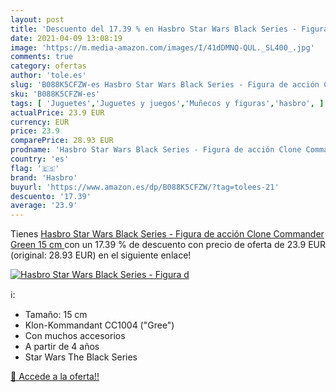 ```yaml
---
layout: post
title: 'Descuento del 17.39 % en Hasbro Star Wars Black Series - Figura d'
date: 2021-04-09 13:08:19
image: 'https://m.media-amazon.com/images/I/41dDMNQ-QUL._SL400_.jpg'
comments: true
category: ofertas
author: 'tole.es'
slug: 'B088K5CFZW-es Hasbro Star Wars Black Series - Figura de acción Clone...'
sku: 'B088K5CFZW-es'
tags: [ 'Juguetes','Juguetes y juegos','Muñecos y figuras','hasbro', ]
actualPrice: 23.9 EUR
currency: EUR
price: 23.9
comparePrice: 28.93 EUR
prodname: 'Hasbro Star Wars Black Series - Figura de acción Clone Commander Green  15 cm '
country: 'es'
flag: '🇪🇸'
brand: 'Hasbro'
buyurl: 'https://www.amazon.es/dp/B088K5CFZW/?tag=tolees-21'
descuento: '17.39'
average: '23.9'
---
```


Tienes [Hasbro Star Wars Black Series - Figura de acción Clone Commander Green  15 cm ](https://www.amazon.es/dp/B088K5CFZW/?tag=tolees-21) con un 17.39 % de descuento con precio de oferta de 23.9 EUR (original: 28.93 EUR) en el siguiente enlace!

[![Hasbro Star Wars Black Series - Figura d](https://m.media-amazon.com/images/I/41dDMNQ-QUL._SL400_.jpg)](https://www.amazon.es/dp/B088K5CFZW/?tag=tolees-21)

ℹ️:

- Tamaño: 15 cm
- Klon-Kommandant CC1004 ("Gree")
- Con muchos accesorios
- A partir de 4 años
- Star Wars The Black Series

[🛒 Accede a la oferta!!](https://www.amazon.es/dp/B088K5CFZW/?tag=tolees-21)
